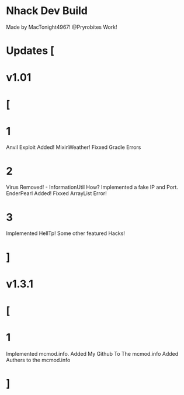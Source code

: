 # Nhack Dev Build
Made by MacTonight4967!
@Pryrobites Work!
# Updates [
# v1.01 
# [
# 1
Anvil Exploit Added! MixinWeather! Fixxed Gradle Errors

# 2
Virus Removed! - InformationUtil How?
Implemented a fake IP and Port.
EnderPearl Added! Fixxed ArrayList Error!

# 3
Implemented HellTp!
Some other featured Hacks!
# ]

# v1.3.1 
# [
# 1
Implemented mcmod.info.
Added My Github To The mcmod.info 
Added Authers to the mcmod.info

# ]
